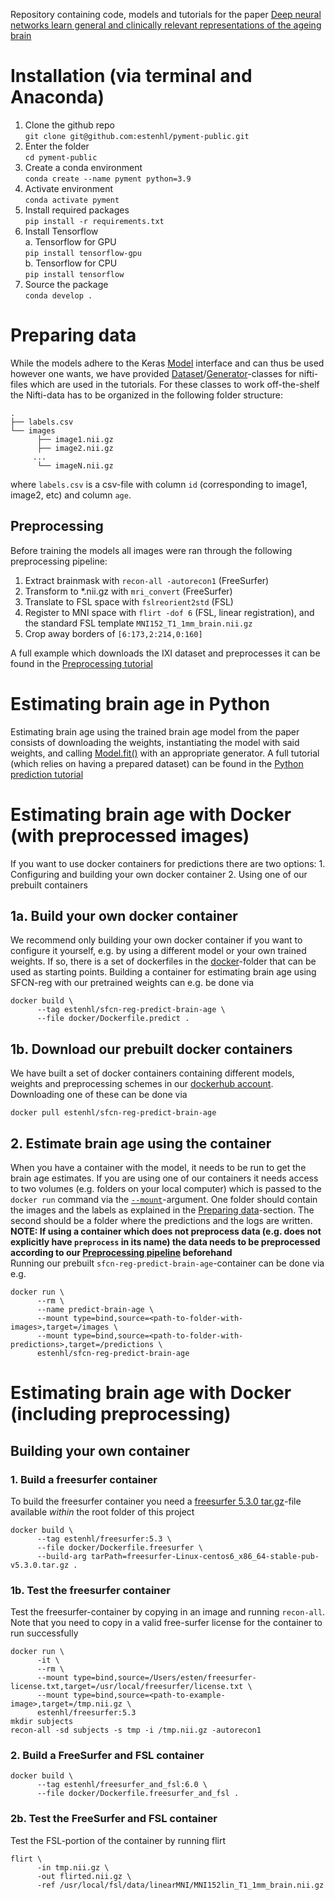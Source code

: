 Repository containing code, models and tutorials for the paper [Deep neural networks learn general and clinically relevant representations of the ageing brain](https://www.medrxiv.org/content/10.1101/2021.10.29.21265645v1)

# Installation (via terminal and Anaconda)

1. Clone the github repo<br />
```git clone git@github.com:estenhl/pyment-public.git```
2. Enter the folder<br />
```cd pyment-public```
3. Create a conda environment<br />
```conda create --name pyment python=3.9```
4. Activate environment<br />
```conda activate pyment```
5. Install required packages<br />
```pip install -r requirements.txt```
6. Install Tensorflow<br />
a. Tensorflow for GPU<br />
```pip install tensorflow-gpu```<br />
b. Tensorflow for CPU<br />
```pip install tensorflow```
6. Source the package<br />
```conda develop .```

# Preparing data
While the models adhere to the Keras [Model](https://www.tensorflow.org/api_docs/python/tf/keras/Model) interface and can thus be used however one wants, we have provided [Dataset](https://github.com/estenhl/pyment-public/blob/main/pyment/data/datasets/nifti_dataset.py)/[Generator](https://github.com/estenhl/pyment-public/blob/main/pyment/data/generators/async_nifti_generator.py)-classes for nifti-files which are used in the tutorials. For these classes to work off-the-shelf the Nifti-data has to be organized in the following folder structure:
```
.
├── labels.csv
└── images
      ├── image1.nii.gz
      ├── image2.nii.gz
     ...
      └── imageN.nii.gz
``` 
where ```labels.csv``` is a csv-file with column ```id``` (corresponding to image1, image2, etc) and column ```age```.

## Preprocessing
Before training the models all images were ran through the following preprocessing pipeline:

1. Extract brainmask with ```recon-all -autorecon1``` (FreeSurfer)
2. Transform to *.nii.gz with ```mri_convert``` (FreeSurfer)
3. Translate to FSL space with ```fslreorient2std``` (FSL)
4. Register to MNI space with ```flirt -dof 6``` (FSL, linear registration), and the standard FSL template ```MNI152_T1_1mm_brain.nii.gz```
5. Crop away borders of ```[6:173,2:214,0:160]```

A full example which downloads the IXI dataset and preprocesses it can be found in the [Preprocessing tutorial](https://github.com/estenhl/pyment-public/blob/main/notebooks/Download%20and%20preprocess%20IXI.ipynb)

# Estimating brain age in Python
Estimating brain age using the trained brain age model from the paper consists of downloading the weights, instantiating the model with said weights, and calling [Model.fit()](https://www.tensorflow.org/api_docs/python/tf/keras/Model#predict) with an appropriate generator. A full tutorial (which relies on having a prepared dataset) can be found in the [Python prediction tutorial](https://github.com/estenhl/pyment-public/blob/main/notebooks/Encode%20dataset%20as%20feature%20vectors.ipynb)

# Estimating brain age with Docker (with preprocessed images)
If you want to use docker containers for predictions there are two options:
      1. Configuring and building your own docker container
      2. Using one of our prebuilt containers
## 1a. Build your own docker container
We recommend only building your own docker container if you want to configure it yourself, e.g. by using a different model or your own trained weights. If so, there is a set of dockerfiles in the [docker](https://github.com/estenhl/pyment-public/tree/main/docker)-folder that can be used as starting points. Building a container for estimating brain age using SFCN-reg with our pretrained weights can e.g. be done via
```
docker build \
      --tag estenhl/sfcn-reg-predict-brain-age \
      --file docker/Dockerfile.predict .
```
## 1b. Download our prebuilt docker containers
We have built a set of docker containers containing different models, weights and preprocessing schemes in our [dockerhub account](https://hub.docker.com/search?q=estenhl&type=image). Downloading one of these can be done via
```
docker pull estenhl/sfcn-reg-predict-brain-age
```

## 2. Estimate brain age using the container
When you have a container with the model, it needs to be run to get the brain age estimates. If you are using one of our containers it needs access to two volumes (e.g. folders on your local computer) which is passed to the ```docker run``` command via the [```--mount```](https://docs.docker.com/storage/bind-mounts/)-argument. One folder should contain the images and the labels as explained in the [Preparing data](#preparing-data)-section. The second should be a folder where the predictions and the logs are written.<br />
<b>NOTE: If using a container which does not preprocess data (e.g. does not explicitly have ```preprocess``` in its name) the data needs to be preprocessed according to our [Preprocessing pipeline](#preprocessing) beforehand</b></br>
Running our prebuilt ```sfcn-reg-predict-brain-age```-container can be done via e.g.
```
docker run \
      --rm \
      --name predict-brain-age \
      --mount type=bind,source=<path-to-folder-with-images>,target=/images \
      --mount type=bind,source=<path-to-folder-with-predictions>,target=/predictions \
      estenhl/sfcn-reg-predict-brain-age
```

# Estimating brain age with Docker (including preprocessing)
## Building your own container
### 1. Build a freesurfer container
To build the freesurfer container you need a [freesurfer 5.3.0 tar.gz](https://surfer.nmr.mgh.harvard.edu/pub/dist/freesurfer/5.3.0/freesurfer-Linux-centos6_x86_64-stable-pub-v5.3.0.tar.gz)-file available _within_ the root folder of this project
```
docker build \
      --tag estenhl/freesurfer:5.3 \
      --file docker/Dockerfile.freesurfer \
      --build-arg tarPath=freesurfer-Linux-centos6_x86_64-stable-pub-v5.3.0.tar.gz .
```
### 1b. Test the freesurfer container
Test the freesurfer-container by copying in an image and running ```recon-all```. Note that you need to copy in a valid free-surfer license for the container to run successfully
```
docker run \
      -it \
      --rm \
      --mount type=bind,source=/Users/esten/freesurfer-license.txt,target=/usr/local/freesurfer/license.txt \
      --mount type=bind,source=<path-to-example-image>,target=/tmp.nii.gz \
      estenhl/freesurfer:5.3
mkdir subjects
recon-all -sd subjects -s tmp -i /tmp.nii.gz -autorecon1
```
### 2. Build a FreeSurfer and FSL container
```
docker build \
      --tag estenhl/freesurfer_and_fsl:6.0 \
      --file docker/Dockerfile.freesurfer_and_fsl .
```

### 2b. Test the FreeSurfer and FSL container
Test the FSL-portion of the container by running flirt
```
flirt \
      -in tmp.nii.gz \
      -out flirted.nii.gz \
      -ref /usr/local/fsl/data/linearMNI/MNI152lin_T1_1mm_brain.nii.gz
```